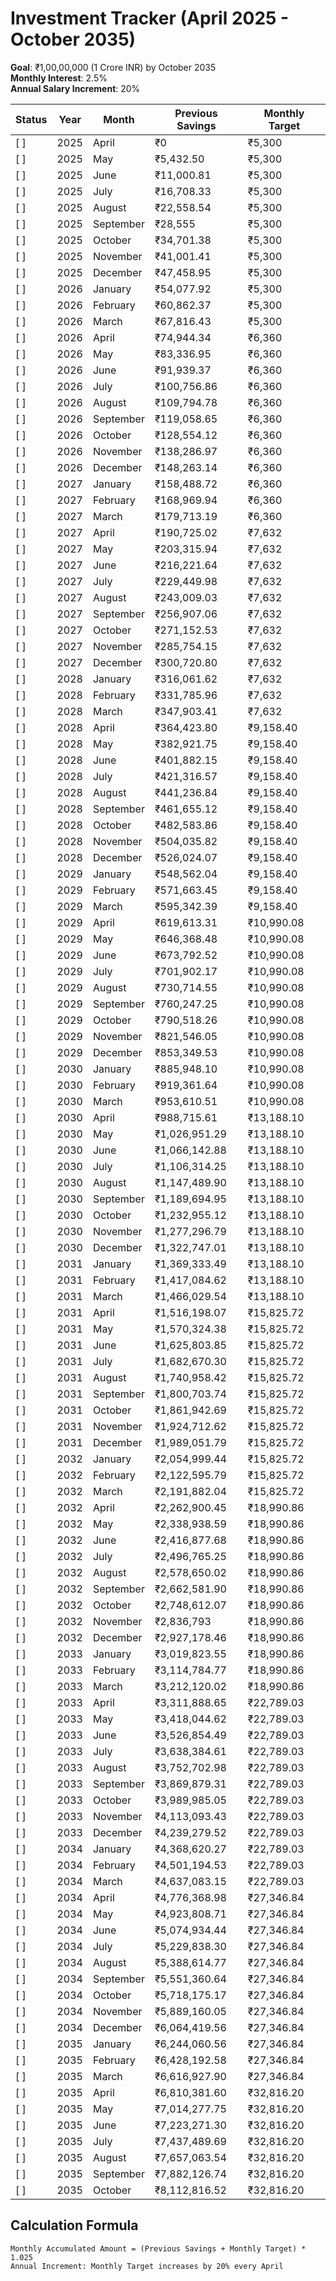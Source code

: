<!-- -*- coding: utf-8 -*- -->
# Investment Tracker (April 2025 - October 2035)

**Goal**: ₹1,00,00,000 (1 Crore INR) by October 2035  
**Monthly Interest**: 2.5%  
**Annual Salary Increment**: 20%

| Status | Year | Month | Previous Savings | Monthly Target |
|--------|------|-------|-------------------|-----------------|
| [ ] | 2025 | April | ₹0 | ₹5,300 |
| [ ] | 2025 | May | ₹5,432.50 | ₹5,300 |
| [ ] | 2025 | June | ₹11,000.81 | ₹5,300 |
| [ ] | 2025 | July | ₹16,708.33 | ₹5,300 |
| [ ] | 2025 | August | ₹22,558.54 | ₹5,300 |
| [ ] | 2025 | September | ₹28,555 | ₹5,300 |
| [ ] | 2025 | October | ₹34,701.38 | ₹5,300 |
| [ ] | 2025 | November | ₹41,001.41 | ₹5,300 |
| [ ] | 2025 | December | ₹47,458.95 | ₹5,300 |
| [ ] | 2026 | January | ₹54,077.92 | ₹5,300 |
| [ ] | 2026 | February | ₹60,862.37 | ₹5,300 |
| [ ] | 2026 | March | ₹67,816.43 | ₹5,300 |
| [ ] | 2026 | April | ₹74,944.34 | ₹6,360 |
| [ ] | 2026 | May | ₹83,336.95 | ₹6,360 |
| [ ] | 2026 | June | ₹91,939.37 | ₹6,360 |
| [ ] | 2026 | July | ₹100,756.86 | ₹6,360 |
| [ ] | 2026 | August | ₹109,794.78 | ₹6,360 |
| [ ] | 2026 | September | ₹119,058.65 | ₹6,360 |
| [ ] | 2026 | October | ₹128,554.12 | ₹6,360 |
| [ ] | 2026 | November | ₹138,286.97 | ₹6,360 |
| [ ] | 2026 | December | ₹148,263.14 | ₹6,360 |
| [ ] | 2027 | January | ₹158,488.72 | ₹6,360 |
| [ ] | 2027 | February | ₹168,969.94 | ₹6,360 |
| [ ] | 2027 | March | ₹179,713.19 | ₹6,360 |
| [ ] | 2027 | April | ₹190,725.02 | ₹7,632 |
| [ ] | 2027 | May | ₹203,315.94 | ₹7,632 |
| [ ] | 2027 | June | ₹216,221.64 | ₹7,632 |
| [ ] | 2027 | July | ₹229,449.98 | ₹7,632 |
| [ ] | 2027 | August | ₹243,009.03 | ₹7,632 |
| [ ] | 2027 | September | ₹256,907.06 | ₹7,632 |
| [ ] | 2027 | October | ₹271,152.53 | ₹7,632 |
| [ ] | 2027 | November | ₹285,754.15 | ₹7,632 |
| [ ] | 2027 | December | ₹300,720.80 | ₹7,632 |
| [ ] | 2028 | January | ₹316,061.62 | ₹7,632 |
| [ ] | 2028 | February | ₹331,785.96 | ₹7,632 |
| [ ] | 2028 | March | ₹347,903.41 | ₹7,632 |
| [ ] | 2028 | April | ₹364,423.80 | ₹9,158.40 |
| [ ] | 2028 | May | ₹382,921.75 | ₹9,158.40 |
| [ ] | 2028 | June | ₹401,882.15 | ₹9,158.40 |
| [ ] | 2028 | July | ₹421,316.57 | ₹9,158.40 |
| [ ] | 2028 | August | ₹441,236.84 | ₹9,158.40 |
| [ ] | 2028 | September | ₹461,655.12 | ₹9,158.40 |
| [ ] | 2028 | October | ₹482,583.86 | ₹9,158.40 |
| [ ] | 2028 | November | ₹504,035.82 | ₹9,158.40 |
| [ ] | 2028 | December | ₹526,024.07 | ₹9,158.40 |
| [ ] | 2029 | January | ₹548,562.04 | ₹9,158.40 |
| [ ] | 2029 | February | ₹571,663.45 | ₹9,158.40 |
| [ ] | 2029 | March | ₹595,342.39 | ₹9,158.40 |
| [ ] | 2029 | April | ₹619,613.31 | ₹10,990.08 |
| [ ] | 2029 | May | ₹646,368.48 | ₹10,990.08 |
| [ ] | 2029 | June | ₹673,792.52 | ₹10,990.08 |
| [ ] | 2029 | July | ₹701,902.17 | ₹10,990.08 |
| [ ] | 2029 | August | ₹730,714.55 | ₹10,990.08 |
| [ ] | 2029 | September | ₹760,247.25 | ₹10,990.08 |
| [ ] | 2029 | October | ₹790,518.26 | ₹10,990.08 |
| [ ] | 2029 | November | ₹821,546.05 | ₹10,990.08 |
| [ ] | 2029 | December | ₹853,349.53 | ₹10,990.08 |
| [ ] | 2030 | January | ₹885,948.10 | ₹10,990.08 |
| [ ] | 2030 | February | ₹919,361.64 | ₹10,990.08 |
| [ ] | 2030 | March | ₹953,610.51 | ₹10,990.08 |
| [ ] | 2030 | April | ₹988,715.61 | ₹13,188.10 |
| [ ] | 2030 | May | ₹1,026,951.29 | ₹13,188.10 |
| [ ] | 2030 | June | ₹1,066,142.88 | ₹13,188.10 |
| [ ] | 2030 | July | ₹1,106,314.25 | ₹13,188.10 |
| [ ] | 2030 | August | ₹1,147,489.90 | ₹13,188.10 |
| [ ] | 2030 | September | ₹1,189,694.95 | ₹13,188.10 |
| [ ] | 2030 | October | ₹1,232,955.12 | ₹13,188.10 |
| [ ] | 2030 | November | ₹1,277,296.79 | ₹13,188.10 |
| [ ] | 2030 | December | ₹1,322,747.01 | ₹13,188.10 |
| [ ] | 2031 | January | ₹1,369,333.49 | ₹13,188.10 |
| [ ] | 2031 | February | ₹1,417,084.62 | ₹13,188.10 |
| [ ] | 2031 | March | ₹1,466,029.54 | ₹13,188.10 |
| [ ] | 2031 | April | ₹1,516,198.07 | ₹15,825.72 |
| [ ] | 2031 | May | ₹1,570,324.38 | ₹15,825.72 |
| [ ] | 2031 | June | ₹1,625,803.85 | ₹15,825.72 |
| [ ] | 2031 | July | ₹1,682,670.30 | ₹15,825.72 |
| [ ] | 2031 | August | ₹1,740,958.42 | ₹15,825.72 |
| [ ] | 2031 | September | ₹1,800,703.74 | ₹15,825.72 |
| [ ] | 2031 | October | ₹1,861,942.69 | ₹15,825.72 |
| [ ] | 2031 | November | ₹1,924,712.62 | ₹15,825.72 |
| [ ] | 2031 | December | ₹1,989,051.79 | ₹15,825.72 |
| [ ] | 2032 | January | ₹2,054,999.44 | ₹15,825.72 |
| [ ] | 2032 | February | ₹2,122,595.79 | ₹15,825.72 |
| [ ] | 2032 | March | ₹2,191,882.04 | ₹15,825.72 |
| [ ] | 2032 | April | ₹2,262,900.45 | ₹18,990.86 |
| [ ] | 2032 | May | ₹2,338,938.59 | ₹18,990.86 |
| [ ] | 2032 | June | ₹2,416,877.68 | ₹18,990.86 |
| [ ] | 2032 | July | ₹2,496,765.25 | ₹18,990.86 |
| [ ] | 2032 | August | ₹2,578,650.02 | ₹18,990.86 |
| [ ] | 2032 | September | ₹2,662,581.90 | ₹18,990.86 |
| [ ] | 2032 | October | ₹2,748,612.07 | ₹18,990.86 |
| [ ] | 2032 | November | ₹2,836,793 | ₹18,990.86 |
| [ ] | 2032 | December | ₹2,927,178.46 | ₹18,990.86 |
| [ ] | 2033 | January | ₹3,019,823.55 | ₹18,990.86 |
| [ ] | 2033 | February | ₹3,114,784.77 | ₹18,990.86 |
| [ ] | 2033 | March | ₹3,212,120.02 | ₹18,990.86 |
| [ ] | 2033 | April | ₹3,311,888.65 | ₹22,789.03 |
| [ ] | 2033 | May | ₹3,418,044.62 | ₹22,789.03 |
| [ ] | 2033 | June | ₹3,526,854.49 | ₹22,789.03 |
| [ ] | 2033 | July | ₹3,638,384.61 | ₹22,789.03 |
| [ ] | 2033 | August | ₹3,752,702.98 | ₹22,789.03 |
| [ ] | 2033 | September | ₹3,869,879.31 | ₹22,789.03 |
| [ ] | 2033 | October | ₹3,989,985.05 | ₹22,789.03 |
| [ ] | 2033 | November | ₹4,113,093.43 | ₹22,789.03 |
| [ ] | 2033 | December | ₹4,239,279.52 | ₹22,789.03 |
| [ ] | 2034 | January | ₹4,368,620.27 | ₹22,789.03 |
| [ ] | 2034 | February | ₹4,501,194.53 | ₹22,789.03 |
| [ ] | 2034 | March | ₹4,637,083.15 | ₹22,789.03 |
| [ ] | 2034 | April | ₹4,776,368.98 | ₹27,346.84 |
| [ ] | 2034 | May | ₹4,923,808.71 | ₹27,346.84 |
| [ ] | 2034 | June | ₹5,074,934.44 | ₹27,346.84 |
| [ ] | 2034 | July | ₹5,229,838.30 | ₹27,346.84 |
| [ ] | 2034 | August | ₹5,388,614.77 | ₹27,346.84 |
| [ ] | 2034 | September | ₹5,551,360.64 | ₹27,346.84 |
| [ ] | 2034 | October | ₹5,718,175.17 | ₹27,346.84 |
| [ ] | 2034 | November | ₹5,889,160.05 | ₹27,346.84 |
| [ ] | 2034 | December | ₹6,064,419.56 | ₹27,346.84 |
| [ ] | 2035 | January | ₹6,244,060.56 | ₹27,346.84 |
| [ ] | 2035 | February | ₹6,428,192.58 | ₹27,346.84 |
| [ ] | 2035 | March | ₹6,616,927.90 | ₹27,346.84 |
| [ ] | 2035 | April | ₹6,810,381.60 | ₹32,816.20 |
| [ ] | 2035 | May | ₹7,014,277.75 | ₹32,816.20 |
| [ ] | 2035 | June | ₹7,223,271.30 | ₹32,816.20 |
| [ ] | 2035 | July | ₹7,437,489.69 | ₹32,816.20 |
| [ ] | 2035 | August | ₹7,657,063.54 | ₹32,816.20 |
| [ ] | 2035 | September | ₹7,882,126.74 | ₹32,816.20 |
| [ ] | 2035 | October | ₹8,112,816.52 | ₹32,816.20 |

## Calculation Formula
```
Monthly Accumulated Amount = (Previous Savings + Monthly Target) * 1.025
Annual Increment: Monthly Target increases by 20% every April
```

